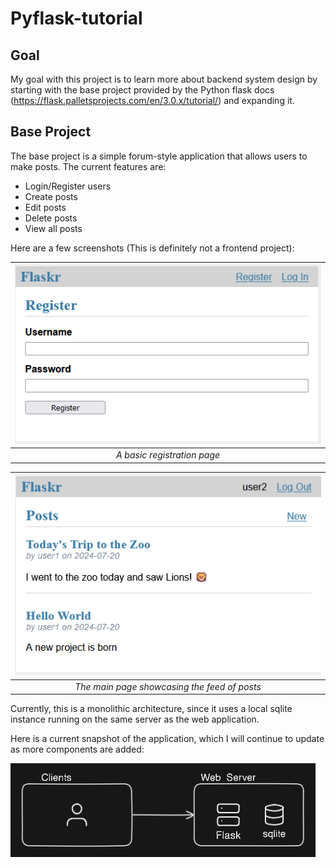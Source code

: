 # Pyflask-tutorial

## Goal

My goal with this project is to learn more about backend system design by starting with the base project provided by the Python flask docs (https://flask.palletsprojects.com/en/3.0.x/tutorial/) and expanding it.

## Base Project

The base project is a simple forum-style application that allows users to make posts. The current features are:

- Login/Register users
- Create posts
- Edit posts
- Delete posts
- View all posts

Here are a few screenshots (This is definitely not a frontend project):

| ![Registration Page](./imgs/register.png) |
| :--: |
| _A basic registration page_ |

| ![Main page](./imgs/posts.png) |
| :--: |
| _The main page showcasing the feed of posts_ |

Currently, this is a monolithic architecture, since it uses a local sqlite instance running on the same server as the web application.

Here is a current snapshot of the application, which I will continue to update as more components are added:

![Diagram 0](./imgs/diag_0.png)

## 